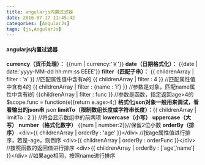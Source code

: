 ```yaml
---
title: angularjs内置过滤器
date: 2016-07-17 11:45:42
categories: [AngularJs]
tags: [js,AngularJs]
---
```

#### angularjs内置过滤器
> 
**currency（货币处理）：**
{{num | currency:'￥'}}
**date（日期格式化）：**
{{date | date:'yyyy-MM-dd hh:mm:ss EEEE'}}
**filter（匹配子串）：**
{{ childrenArray | filter : 'a' }} //匹配属性值中含有a的
{{ childrenArray | filter : 4 }} //匹配属性值中含有4的
{{ childrenArray | filter : {name : 'i'} }} //参数是对象，匹配name属性中含有i的
{{childrenArray | filter : func }} //参数是函数，指定返回age>4的
$scope.func = function(e){return e.age>4;}
**格式化json对象一般用来调试，看看输出的json串**
json
**limitTo（限制数组长度或字符串长度）：**{{ childrenArray | limitTo : 2 }} //将会显示数组中的前两项
**lowercase（小写）**
**uppercase（大写）**
**number（格式化数字）**
 {{num | number:2}}//保留2位小数
**orderBy（排序）**
&lt;div&gt;{{ childrenArray | orderBy : 'age' }}&lt;/div&gt; //按age属性值进行排序，若是-age，则倒序
&lt;div&gt;{{ childrenArray | orderBy : orderFunc }}&lt;/div&gt; //按照函数的返回值进行排序
&lt;div&gt;{{ childrenArray | orderBy : ['age','name'] }}&lt;/div&gt; //如果age相同，按照name进行排序